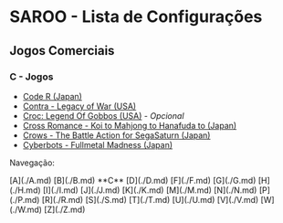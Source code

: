 # SAROO - Lista de Configurações

## Jogos Comerciais

### C - Jogos

- [Code R (Japan)](../../../Regions/Retails/Japan/T-23502G/README.md)
- [Contra - Legacy of War (USA)](../../../Regions/Retails/USA/T-9507H/README.md)
- [Croc: Legend Of Gobbos (USA)](../../../Regions/Retails/USA/T-5029H-50/README.md) - _Opcional_
- [Cross Romance - Koi to Mahjong to Hanafuda to (Japan)](../../../Regions/Retails/Japan/T-7103G/README.md)
- [Crows - The Battle Action for SegaSaturn (Japan)](../../../Regions/Retails/Japan/T-16806G/README.md)
- [Cyberbots - Fullmetal Madness (Japan)](../../../Regions/Retails/Japan/T-1217G/README.md)

Navegação:

<!-- [# (0-9)](./09.md) --> [A](./A.md) [B](./B.md) **C** [D](./D.md) <!-- [E](./E.md) --> [F](./F.md) [G](./G.md) [H](./H.md) [I](./I.md) [J](./J.md) [K](./K.md) <!-- [L](./L.md) --> [M](./M.md) [N](./N.md) <!-- [O](./O.md) --> [P](./P.md) <!-- [Q](./Q.md) --> [R](./R.md) [S](./S.md) [T](./T.md) [U](./U.md) [V](./V.md) [W](./W.md) <!-- [X](./X.md) --> <!-- [Y](./Y.md) --> [Z](./Z.md)
